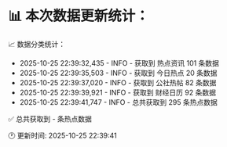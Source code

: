 📊 本次数据更新统计：
==========================

📈 数据分类统计：
- 2025-10-25 22:39:32,435 - INFO - 获取到 热点资讯 101 条数据
- 2025-10-25 22:39:35,503 - INFO - 获取到 今日热点 20 条数据
- 2025-10-25 22:39:37,020 - INFO - 获取到 公社热帖 82 条数据
- 2025-10-25 22:39:39,921 - INFO - 获取到 财经日历 92 条数据
- 2025-10-25 22:39:41,747 - INFO - 总共获取到 295 条热点数据

✅ 总共获取到 - 条热点数据

🕐 更新时间: 2025-10-25 22:39:41
